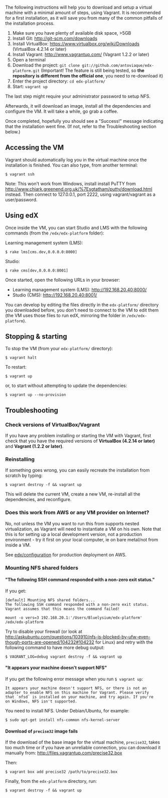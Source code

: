 The following instructions will help you to download and setup a virtual machine 
with a minimal amount of steps, using Vagrant. It is recommended for a first 
installation, as it will save you from many of the common pitfalls of the
installation process.

1. Make sure you have plenty of available disk space, >5GB
2. Install Git: http://git-scm.com/downloads
3. Install VirtualBox: https://www.virtualbox.org/wiki/Downloads (VirtualBox 4.2.14 or later)
4. Install Vagrant: http://www.vagrantup.com/ (Vagrant 1.2.2 or later)
5. Open a terminal
6. Download the project: `git clone git://github.com/antoviaque/edx-platform.git` (Important! The feature is still being tested, so **the repository is different from the official one**, you need to re-download it)
7. Enter the project directory: `cd edx-platform/`
8. Start: `vagrant up`

The last step might require your administrator password to setup NFS. 

Afterwards, it will download an image, install all the dependencies and configure the 
VM. It will take a while, go grab a coffee.

Once completed, hopefully you should see a "Success!" message indicating that the 
installation went fine. (If not, refer to the Troubleshooting section below.)

Accessing the VM
----------------

Vagrant should automatically log you in the virtual machine once the installation
is finished. You can also type, from another terminal:

```
$ vagrant ssh
```

Note: This won't work from Windows, install install PuTTY from 
http://www.chiark.greenend.org.uk/%7Esgtatham/putty/download.html instead. Then 
connect to 127.0.0.1, port 2222, using vagrant/vagrant as a user/password.

Using edX
---------

Once inside the VM, you can start Studio and LMS with the following commands
(from the `/edx/edx-platform` folder):

Learning management system (LMS):

```
$ rake lms[cms.dev,0.0.0.0:8000]
```

Studio:

```
$ rake cms[dev,0.0.0.0:8001]
```

Once started, open the following URLs in your browser:

* Learning management system (LMS): http://192.168.20.40:8000/ 
* Studio (CMS): http://192.168.20.40:8001/

You can develop by editing the files directly in the `edx-platform/` directory you 
downloaded before, you don't need to connect to the VM to edit them (the VM uses
those files to run edX, mirroring the folder in `/edx/edx-platform`).

Stopping & starting
-------------------

To stop the VM (from your `edx-platform/` directory):

```
$ vagrant halt
```

To restart:

```
$ vagrant up
```

or, to start without attempting to update the dependencies:

```
$ vagrant up --no-provision
```

Troubleshooting
---------------

### Check versions of VirtualBox/Vagrant

If you have any problem installing or starting the VM with Vagrant, first check that you have the required versions of **VirtualBox (4.2.14 or later)** and **Vagrant (1.2.2 or later)**.

### Reinstalling

If something goes wrong, you can easily recreate the installation from scratch by 
typing:

```
$ vagrant destroy -f && vagrant up
```

This will delete the current VM, create a new VM, re-install all the dependencies,
and reconfigure.

### Does this work from AWS or any VM provider on Internet?

No, not unless the VM you want to run this from supports nested virtualization, as Vagrant will need to instantiate a VM on his own. Note that this is for setting up a local development version, not a production
environment - try it first on your local computer, ie on bare metal/not from inside a VM.

See [edx/configuration](https://github.com/edx/configuration) for production deployment on AWS.

### Mounting NFS shared folders

#### "The following SSH command responded with a non-zero exit status."

If you get:

```
[default] Mounting NFS shared folders...
The following SSH command responded with a non-zero exit status.
Vagrant assumes that this means the command failed!

mount -o vers=3 192.168.20.1:'/Users/Bluelysium/edx-platform' /edx/edx-platform
```

Try to disable your firewall (or look at http://askubuntu.com/questions/103910/nfs-is-blocked-by-ufw-even-though-ports-are-opened/104232#104232 for Linux) and retry with the following command to have more debug output:

```
$ VAGRANT_LOG=debug vagrant destroy -f && vagrant up
```

#### "It appears your machine doesn't support NFS"

If you get the following error message when you run `$ vagrant up`:

```
It appears your machine doesn't support NFS, or there is not an
adapter to enable NFS on this machine for Vagrant. Please verify
that `nfsd` is installed on your machine, and try again. If you're
on Windows, NFS isn't supported.
```

You need to install NFS. Under Debian/Ubuntu, for example:

```
$ sudo apt-get install nfs-common nfs-kernel-server
```

#### Download of `precise32` image fails

If the download of the base image for the virtual machine, `precise32`, takes too much time or if you have an unreliable connection, you can download it manually from: http://files.vagrantup.com/precise32.box

Then:

```
$ vagrant box add precise32 /path/to/precise32.box
```

Finally, from the `edx-platform` directory, run:

```
$ vagrant destroy -f && vagrant up
```